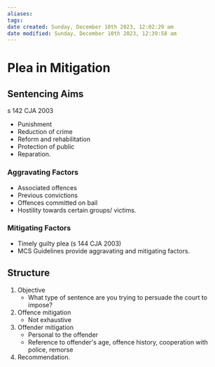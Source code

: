 ```yaml
---
aliases: 
tags: 
date created: Sunday, December 10th 2023, 12:02:29 am
date modified: Sunday, December 10th 2023, 12:39:58 am
---
```


# Plea in Mitigation

## Sentencing Aims

s 142 CJA 2003

- Punishment
- Reduction of crime
- Reform and rehabilitation
- Protection of public
- Reparation.

### Aggravating Factors

- Associated offences
- Previous convictions
- Offences committed on bail
- Hostility towards certain groups/ victims.

### Mitigating Factors

- Timely guilty plea (s 144 CJA 2003)
- MCS Guidelines provide aggravating and mitigating factors.

## Structure

1. Objective
	- What type of sentence are you trying to persuade the court to impose?
2. Offence mitigation
	- Not exhaustive
3. Offender mitigation
	- Personal to the offender
	- Reference to offender's age, offence history, cooperation with police, remorse
4. Recommendation.
